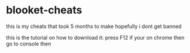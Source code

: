 # blooket-cheats
this is my cheats that took 5 months to make hopefully i dont get banned 


this is the tutorial on how to download it:
press F12 if your on chrome then go to console then 
